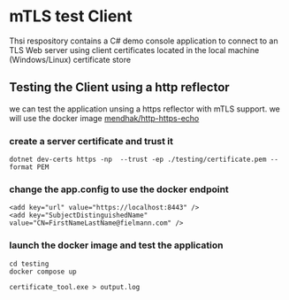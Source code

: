# mTLS test Client

Thsi respository contains a C# demo console application to connect to an TLS Web server using client certificates located in the local machine (Windows/Linux) certificate store

## Testing the Client using a http reflector

we can test the application unsing a https reflector with mTLS support.
we will use the docker image [mendhak/http-https-echo](https://github.com/mendhak/docker-http-https-echo/tree/master?tab=readme-ov-file#use-your-own-certificates)

### create a server certificate and trust it

    dotnet dev-certs https -np  --trust -ep ./testing/certificate.pem --format PEM

### change the app.config to use the docker endpoint

    <add key="url" value="https://localhost:8443" />
    <add key="SubjectDistinguishedName" value="CN=FirstNameLastName@fielmann.com" />

### launch the docker image and test the application

    cd testing
    docker compose up

    certificate_tool.exe > output.log
